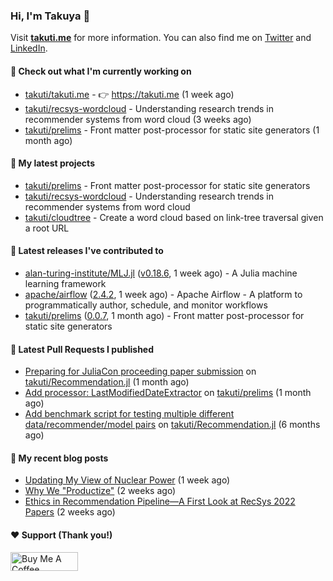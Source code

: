 ### Hi, I'm Takuya 👋

Visit **[takuti.me](https://takuti.me/)** for more information. You can also find me on [Twitter](https://twitter.com/takuti) and [LinkedIn](https://linkedin.com/in/takuti).

#### 👷 Check out what I'm currently working on


- [takuti/takuti.me](https://github.com/takuti/takuti.me) - :point_right: https://takuti.me (1 week ago)
- [takuti/recsys-wordcloud](https://github.com/takuti/recsys-wordcloud) - Understanding research trends in recommender systems from word cloud (3 weeks ago)
- [takuti/prelims](https://github.com/takuti/prelims) - Front matter post-processor for static site generators (1 month ago)

#### 🌱 My latest projects


- [takuti/prelims](https://github.com/takuti/prelims) - Front matter post-processor for static site generators
- [takuti/recsys-wordcloud](https://github.com/takuti/recsys-wordcloud) - Understanding research trends in recommender systems from word cloud
- [takuti/cloudtree](https://github.com/takuti/cloudtree) - Create a word cloud based on link-tree traversal given a root URL

#### 🔭 Latest releases I've contributed to


- [alan-turing-institute/MLJ.jl](https://github.com/alan-turing-institute/MLJ.jl) ([v0.18.6](https://github.com/alan-turing-institute/MLJ.jl/releases/tag/v0.18.6), 1 week ago) - A Julia machine learning framework
- [apache/airflow](https://github.com/apache/airflow) ([2.4.2](https://github.com/apache/airflow/releases/tag/2.4.2), 1 week ago) - Apache Airflow - A platform to programmatically author, schedule, and monitor workflows
- [takuti/prelims](https://github.com/takuti/prelims) ([0.0.7](https://github.com/takuti/prelims/releases/tag/0.0.7), 1 month ago) - Front matter post-processor for static site generators

#### 🔨 Latest Pull Requests I published


- [Preparing for JuliaCon proceeding paper submission](https://github.com/takuti/Recommendation.jl/pull/63) on [takuti/Recommendation.jl](https://github.com/takuti/Recommendation.jl) (1 month ago)
- [Add processor: LastModifiedDateExtractor](https://github.com/takuti/prelims/pull/20) on [takuti/prelims](https://github.com/takuti/prelims) (1 month ago)
- [Add benchmark script for testing multiple different data/recommender/model pairs](https://github.com/takuti/Recommendation.jl/pull/61) on [takuti/Recommendation.jl](https://github.com/takuti/Recommendation.jl) (6 months ago)

#### 📜 My recent blog posts

- [Updating My View of Nuclear Power](https://takuti.me/note/a-bright-future/) (1 week ago)
- [Why We &#34;Productize&#34;](https://takuti.me/note/the-productize-book/) (2 weeks ago)
- [Ethics in Recommendation Pipeline—A First Look at RecSys 2022 Papers](https://takuti.me/note/recsys-2022/) (2 weeks ago)

#### ❤️ Support (Thank you!)

<a href="https://www.buymeacoffee.com/takuti" target="_blank"><img src="https://cdn.buymeacoffee.com/buttons/v2/default-yellow.png" alt="Buy Me A Coffee" style="height: 30px !important;width: 108px !important;" ></a>
